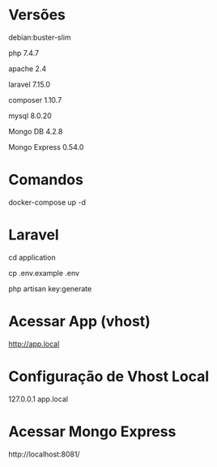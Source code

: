 # Versões
debian:buster-slim

php 7.4.7

apache 2.4

laravel 7.15.0

composer 1.10.7

mysql 8.0.20

Mongo DB 4.2.8

Mongo Express 0.54.0

# Comandos
docker-compose up -d

# Laravel
cd application

cp .env.example .env

php artisan key:generate

# Acessar App (vhost)
http://app.local

# Configuração de Vhost Local
127.0.0.1	app.local

# Acessar Mongo Express
http://localhost:8081/